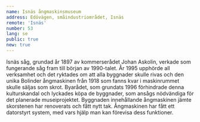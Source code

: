```yaml
---
name: Isnäs ångmaskinsmuseum
address: Edövägen, småindustriområdet, Isnäs
remote: 'Isnäs'
number: 53
lang: se
public: true
new: true
---
```

Isnäs såg, grundad år 1897 av kommerserådet Johan Askolin, verkade som fungerande såg fram till början av 1990-talet. År 1995 upphörde all verksamhet och det ryktades om att alla byggnader skulle rivas och den unika Bolinder ångmaskinen från 1918 som fanns kvar i maskinrummet skulle säljas som skrot. Byarådet, som grundats 1996 förhindrade denna kulturskandal och lyckades köpa de byggnader, som ansågs nödvändiga för det planerade museiprojektet. Byggnaden innehållande ångmaskinen jämte skorstenen har renoverats och fått nytt tak. Ångmaskinen har fått ett datorstyrt system, med vars hjälp man kan förevisa dess funktioner.
